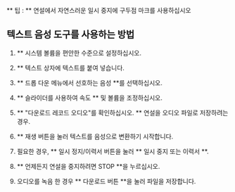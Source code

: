 ** 팁 : ** 연설에서 자연스러운 일시 중지에 구두점 마크를 사용하십시오


## 텍스트 음성 도구를 사용하는 방법

1. ** 시스템 볼륨을 편안한 수준으로 설정하십시오.

2. ** 텍스트 상자에 텍스트를 붙여 넣습니다.

3. ** 드롭 다운 메뉴에서 선호하는 음성 **를 선택하십시오.

4. ** 슬라이더를 사용하여 속도 ** 및 볼륨을 조정하십시오.

5. ** "다운로드 레코드 오디오"를 확인하십시오. ** 연설을 오디오 파일로 저장하려는 경우.

6. ** 재생 버튼을 눌러 텍스트를 음성으로 변환하기 시작합니다.

7. 필요한 경우, ** 일시 정지/이력서 버튼을 눌러 ** 일시 중지 또는 이력서 **.

8. ** 언제든지 연설을 중지하려면 STOP **을 누르십시오.

9. 오디오를 녹음 한 경우 ** 다운로드 버튼 **을 눌러 파일을 저장합니다.